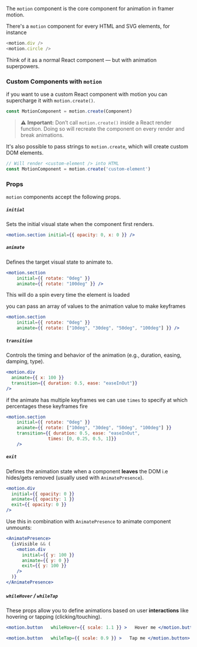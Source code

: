 The `motion` component is the core component for animation in framer motion.

There's a `motion` component for every HTML and SVG elements, for instance 
```js
<motion.div />
<motion.circle />
```

Think of it as a normal React component — but with animation superpowers.

### Custom Components with `motion`

if you want to use a custom React component with motion you can supercharge it with `motion.create()`.

```jsx
const MotionComponent = motion.create(Component)
```

>⚠️ **Important:** Don’t call `motion.create()` inside a React render function. Doing so will recreate the component on every render and break animations.

It's also possible to pass strings to `motion.create`, which will create custom DOM elements.

```jsx
// Will render <custom-element /> into HTML
const MotionComponent = motion.create('custom-element')
```


### Props

`motion` components accept the following props.

##### `initial`

Sets the initial visual state when the component first renders.
  
```jsx
<motion.section initial={{ opacity: 0, x: 0 }} />
```

##### `animate`
  
Defines the target visual state to animate to.
  
```jsx
<motion.section
	initial={{ rotate: "0deg" }}
	animate={{ rotate: "100deg" }} />
```
This will do a spin every time the element is loaded

you can pass an array of values to the animation value to make keyframes

```jsx
<motion.section
	initial={{ rotate: "0deg" }}
	animate={{ rotate: ["10deg", "30deg", "50deg", "100deg"] }} />
```


##### `transition`

Controls the timing and behavior of the animation (e.g., duration, easing, damping, type).

```jsx
<motion.div
  animate={{ x: 100 }}
  transition={{ duration: 0.5, ease: "easeInOut"}}
/>
```

if the animate has multiple keyframes we can use `times` to specify at which percentages these keyframes fire

```jsx
<motion.section
	initial={{ rotate: "0deg" }}
	animate={{ rotate: ["10deg", "30deg", "50deg", "100deg"] }} 
	transition={{ duration: 0.5, ease: "easeInOut",
				times: [0, 0.25, 0.5, 1]}}
	/>
``` 

##### `exit`

Defines the animation state when a component **leaves** the DOM i.e hides/gets removed (usually used with `AnimatePresence`).

```jsx
<motion.div
  initial={{ opacity: 0 }}
  animate={{ opacity: 1 }}
  exit={{ opacity: 0 }}
/>
```

Use this in combination with `AnimatePresence` to animate component unmounts:

```jsx
<AnimatePresence>
  {isVisible && (
    <motion.div
      initial={{ y: 100 }}
      animate={{ y: 0 }}
      exit={{ y: 100 }}
    />
  )}
</AnimatePresence>
```


##### `whileHover` / `whileTap`

These props allow you to define animations based on user **interactions** like hovering or tapping (clicking/touching).

```jsx
<motion.button   whileHover={{ scale: 1.1 }} >   Hover me </motion.button>
```

```jsx
<motion.button   whileTap={{ scale: 0.9 }} >   Tap me </motion.button>
```